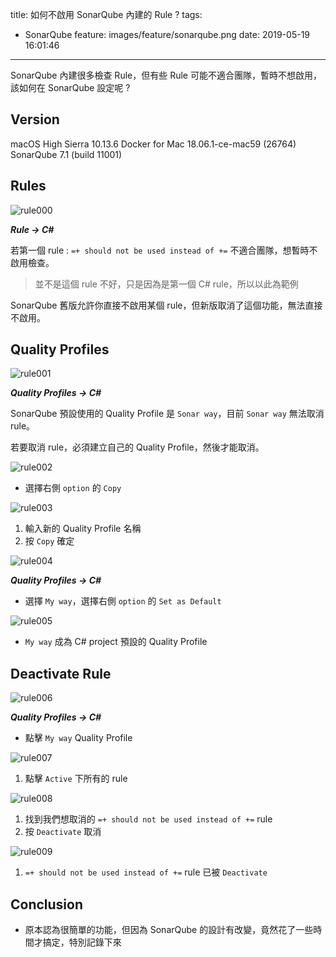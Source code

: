 title: 如何不啟用 SonarQube 內建的 Rule ?
tags:
  - SonarQube
feature: images/feature/sonarqube.png
date: 2019-05-19 16:01:46
---
SonarQube 內建很多檢查 Rule，但有些 Rule 可能不適合團隊，暫時不想啟用，該如何在 SonarQube 設定呢 ?

<!-- more -->

## Version

macOS High Sierra 10.13.6
Docker for Mac 18.06.1-ce-mac59 (26764)
SonarQube 7.1 (build 11001)

## Rules

![rule000](/images/sonarqube/deactivate-rule/rule000.png)

***Rule -> C#***

若第一個 rule :  `=+ should not be used instead of +=`  不適合團隊，想暫時不啟用檢查。

> 並不是這個 rule 不好，只是因為是第一個 C# rule，所以以此為範例

SonarQube 舊版允許你直接不啟用某個 rule，但新版取消了這個功能，無法直接不啟用。

## Quality Profiles

![rule001](/images/sonarqube/deactivate-rule/rule001.png)

***Quality Profiles -> C#***

SonarQube 預設使用的 Quality Profile 是 `Sonar way`，目前 `Sonar way` 無法取消 rule。

若要取消 rule，必須建立自己的 Quality Profile，然後才能取消。

![rule002](/images/sonarqube/deactivate-rule/rule002.png)

* 選擇右側  `option` 的 `Copy`

![rule003](/images/sonarqube/deactivate-rule/rule003.png)

1. 輸入新的 Quality Profile 名稱
2. 按 `Copy` 確定

![rule004](/images/sonarqube/deactivate-rule/rule004.png)

***Quality Profiles -> C#***

* 選擇 `My way`，選擇右側  `option` 的 `Set as Default`

![rule005](/images/sonarqube/deactivate-rule/rule005.png)

* `My way` 成為 C# project 預設的 Quality Profile

## Deactivate Rule

![rule006](/images/sonarqube/deactivate-rule/rule006.png)

***Quality Profiles -> C#***

* 點擊 `My way` Quality Profile

![rule007](/images/sonarqube/deactivate-rule/rule007.png)

1. 點擊 `Active` 下所有的 rule

![rule008](/images/sonarqube/deactivate-rule/rule008.png)

1. 找到我們想取消的 `=+ should not be used instead of +=` rule
2. 按 `Deactivate` 取消

![rule009](/images/sonarqube/deactivate-rule/rule009.png)

1.  `=+ should not be used instead of +=` rule 已被 `Deactivate`

## Conclusion

* 原本認為很簡單的功能，但因為 SonarQube 的設計有改變，竟然花了一些時間才搞定，特別記錄下來

